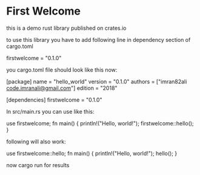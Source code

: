 # First Welcome
this is a demo rust library published on crates.io

to use this library you have to add following line in dependency section of cargo.toml

firstwelcome = "0.1.0" 

you cargo.toml file should look like this now:

[package]
name = "hello_world"
version = "0.1.0"
authors = ["imran82ali <code.imranali@gmail.com>"]
edition = "2018"

[dependencies]
firstwelcome = "0.1.0"

In src/main.rs you can use like this:

use firstwelcome;
fn main() {
    println!("Hello, world!");
    firstwelcome::hello();
}

following will also work:

use firstwelcome::hello;
fn main() {
    println!("Hello, world!");
    hello();
    }


now cargo run for results